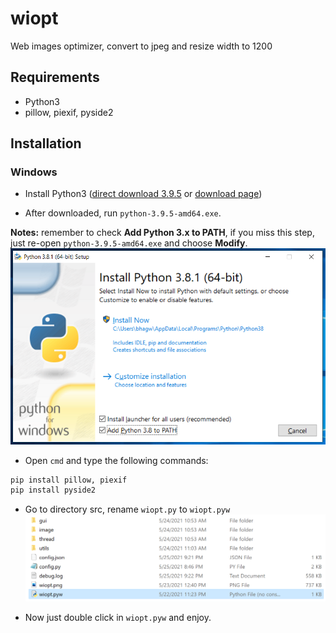 # wiopt
Web images optimizer, convert to jpeg and resize width to 1200

## Requirements
- Python3
- pillow, piexif, pyside2

## Installation
### Windows
- Install Python3 ([direct download 3.9.5](https://www.python.org/ftp/python/3.9.5/python-3.9.5-amd64.exe) or [download page](https://www.python.org/downloads/release/python-395/))

- After downloaded, run `python-3.9.5-amd64.exe`.

__Notes:__ remember to check __Add Python 3.x to PATH__, if you miss this step, just re-open `python-3.9.5-amd64.exe` and choose __Modify__.
![python3](./img/install-python3.png)

- Open `cmd` and type the following commands:

```bash
pip install pillow, piexif
pip install pyside2
```

- Go to directory src, rename `wiopt.py` to `wiopt.pyw`
![pyw](./img/example-pyw.png)

- Now just double click in `wiopt.pyw` and enjoy.